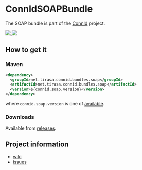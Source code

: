 <!--

    Copyright (C) 2011 ConnId (connid-dev@googlegroups.com)

    Licensed under the Apache License, Version 2.0 (the "License");
    you may not use this file except in compliance with the License.
    You may obtain a copy of the License at

            http://www.apache.org/licenses/LICENSE-2.0

    Unless required by applicable law or agreed to in writing, software
    distributed under the License is distributed on an "AS IS" BASIS,
    WITHOUT WARRANTIES OR CONDITIONS OF ANY KIND, either express or implied.
    See the License for the specific language governing permissions and
    limitations under the License.

-->
ConnIdSOAPBundle
==============

The SOAP bundle is part of the [ConnId](http://connid.tirasa.net) project.

<a href="https://github.com/Tirasa/ConnIdSOAPBundle/actions/workflows/ci.yml">
  <img src="https://github.com/Tirasa/ConnIdSOAPBundle/actions/workflows/ci.yml/badge.svg"/>
</a>
<a href="#">
  <img src="https://img.shields.io/maven-central/v/net.tirasa.connid.bundles.soap/net.tirasa.connid.bundles.soap.svg"/>
</a>

## How to get it

### Maven

```XML
<dependency>
  <groupId>net.tirasa.connid.bundles.soap</groupId>
  <artifactId>net.tirasa.connid.bundles.soap</artifactId>
  <version>${connid.soap.version}</version>
</dependency>
```

where `connid.soap.version` is one of [available](http://repo1.maven.org/maven2/net/tirasa/connid/bundles/soap/net.tirasa.connid.bundles.soap/).

### Downloads

Available from [releases](https://github.com/Tirasa/ConnIdSOAPBundle/releases).

## Project information

 * [wiki](https://connid.atlassian.net/wiki/display/BASE/SOAP)
 * [issues](https://connid.atlassian.net/browse/SOAP)
